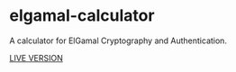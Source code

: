 # elgamal-calculator
A calculator for ElGamal Cryptography and Authentication.

[LIVE VERSION](https://frederico-miranda.github.io/elgamal-calculator/)
